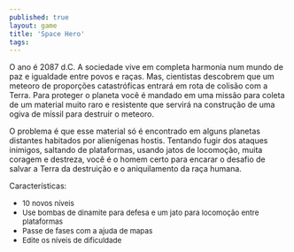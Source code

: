 ```yaml
---
published: true
layout: game
title: 'Space Hero'
tags: 
---
```

O ano é 2087 d.C. A sociedade vive em completa harmonia num mundo de paz e igualdade entre povos e raças. Mas, cientistas descobrem que um meteoro de proporções catastróficas entrará em rota de colisão com a Terra. Para proteger o planeta você é mandado em uma missão para coleta de um material muito raro e resistente que servirá na construção de uma ogiva de míssil para destruir o meteoro.







O problema é que esse material só é encontrado em alguns planetas distantes habitados por alienígenas hostis. Tentando fugir dos ataques inimigos, saltando de plataformas, usando jatos de locomoção, muita coragem e destreza, você é o homem certo para encarar o desafio de salvar a Terra da destruição e o aniquilamento da raça humana.




Características:

<ul>
	<li><span style="font-size: small;">10 novos níveis</span></li>
	<li><span style="font-size: small;">Use bombas de dinamite para defesa e um jato para locomoção entre plataformas</span></li>
	<li><span style="font-size: small;">Passe de fases com a ajuda de mapas</span></li>
	<li><span style="font-size: small;">Edite os níveis de dificuldade</span></li>
</ul>